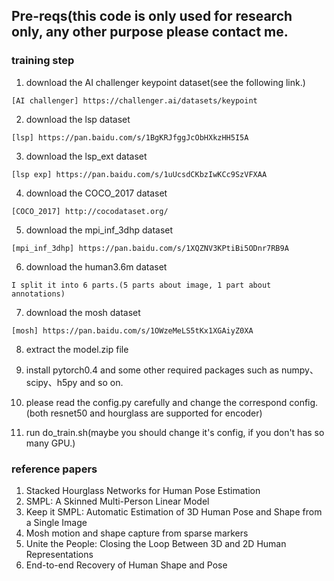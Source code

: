 ## Pre-reqs(this code is only used for research only, any other purpose please contact me.
### training step
1. download the AI challenger keypoint dataset(see the following link.)
```
[AI challenger] https://challenger.ai/datasets/keypoint
```

2. download the lsp dataset
```
[lsp] https://pan.baidu.com/s/1BgKRJfggJcObHXkzHH5I5A
```
3. download the lsp_ext dataset
```
[lsp exp] https://pan.baidu.com/s/1uUcsdCKbzIwKCc9SzVFXAA
```

4. download the COCO_2017 dataset
```
[COCO_2017] http://cocodataset.org/
```

5. download the mpi_inf_3dhp dataset
```
[mpi_inf_3dhp] https://pan.baidu.com/s/1XQZNV3KPtiBi5ODnr7RB9A
```

6. download the human3.6m dataset
```
I split it into 6 parts.(5 parts about image, 1 part about annotations)

```

7. download the mosh dataset
```
[mosh] https://pan.baidu.com/s/1OWzeMeLS5tKx1XGAiyZ0XA
```

8. extract the model.zip file

9. install pytorch0.4 and some other required packages such as numpy、scipy、h5py and so on.

10. please read the config.py carefully and change the correspond config.(both resnet50 and hourglass are supported for encoder)

11. run do_train.sh(maybe you should change it's config, if you don't has so many GPU.)

### reference papers
1. Stacked Hourglass Networks for Human Pose Estimation
2. SMPL: A Skinned Multi-Person Linear Model
3. Keep it SMPL: Automatic Estimation of 3D Human Pose and Shape from a Single Image
4. Mosh motion and shape capture from sparse markers
5. Unite the People: Closing the Loop Between 3D and 2D Human Representations
6. End-to-end Recovery of Human Shape and Pose
